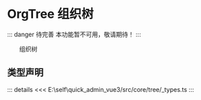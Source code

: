 # OrgTree 组织树  <Badge class="title-badge" type="danger" text="wait" />

::: danger 待完善
本功能暂不可用，敬请期待！
:::

&emsp;&emsp;组织树


## 类型声明

::: details
<<< E:\self\quick_admin_vue3/src/core/tree/_types.ts
:::  
